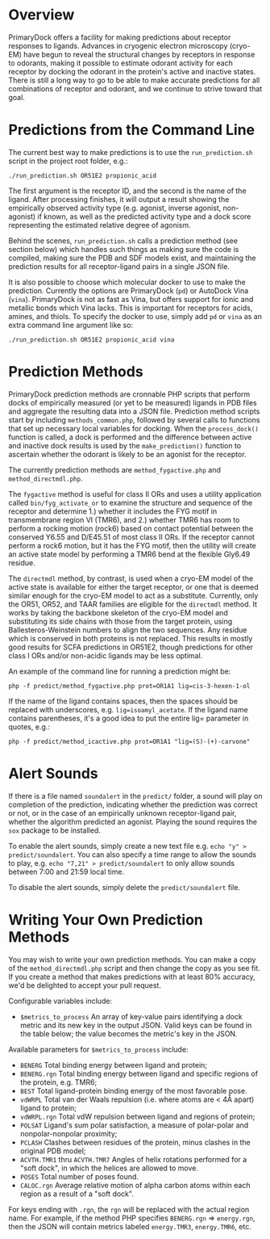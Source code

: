
# Overview

PrimaryDock offers a facility for making predictions about receptor responses to ligands. Advances in cryogenic electron
microscopy (cryo-EM) have begun to reveal the structural changes by receptors in response to odorants, making it possible
to estimate odorant activity for each receptor by docking the odorant in the protein's active and inactive states. There
is still a long way to go to be able to make accurate predictions for all combinations of receptor and odorant, and we
continue to strive toward that goal.


# Predictions from the Command Line

The current best way to make predictions is to use the `run_prediction.sh` script in the project root folder, e.g.:

```
./run_prediction.sh OR51E2 propionic_acid
```

The first argument is the receptor ID, and the second is the name of the ligand. After processing finishes, it will output
a result showing the empirically observed activity type (e.g. agonist, inverse agonist, non-agonist) if known, as well as
the predicted activity type and a dock score representing the estimated relative degree of agonism.

Behind the scenes, `run_prediction.sh` calls a prediction method (see section below) which handles such things as making
sure the code is compiled, making sure the PDB and SDF models exist, and maintaining the prediction results for all
receptor-ligand pairs in a single JSON file.

It is also possible to choose which molecular docker to use to make the prediction. Currently the options are PrimaryDock
(`pd`) or AutoDock Vina (`vina`). PrimaryDock is not as fast as Vina, but offers support for ionic and metallic bonds which
Vina lacks. This is important for receptors for acids, amines, and thiols. To specify the docker to use, simply add `pd`
or `vina` as an extra command line argument like so:

```
./run_prediction.sh OR51E2 propionic_acid vina
```


# Prediction Methods

PrimaryDock prediction methods are cronnable PHP scripts that perform docks of empirically measured (or yet to be measured)
ligands in PDB files and aggregate the resulting data into a JSON file. Prediction method scripts start by including
`methods_common.php`, followed by several calls to functions that set up necessary local variables for docking. When the
`process_dock()` function is called, a dock is performed and the difference between active and inactive dock results is
used by the `make_prediction()` function to ascertain whether the odorant is likely to be an agonist for the receptor.

The currently prediction methods are `method_fygactive.php` and `method_directmdl.php`.

The `fygactive` method is useful for class II ORs and uses a utility application called `bin/fyg_activate_or` to examine
the structure and sequence of the receptor and determine 1.) whether it includes the FYG motif in transmembrane region VI
(TMR6), and 2.) whether TMR6 has room to perform a rocking motion (rock6) based on contact potential between the conserved
Y6.55 and D/E45.51 of most class II ORs. If the receptor cannot perform a rock6 motion, but it has the FYG motif, then the
utility will create an active state model by performing a TMR6 bend at the flexible Gly6.49 residue.

The `directmdl` method, by contrast, is used when a cryo-EM model of the active state is available for either the target
receptor, or one that is deemed similar enough for the cryo-EM model to act as a substitute. Currently, only the OR51,
OR52, and TAAR families are eligible for the `directmdl` method. It works by taking the backbone skeleton of the cryo-EM
model and substituting its side chains with those from the target protein, using Ballesteros-Weinstein numbers to align
the two sequences. Any residue which is conserved in both proteins is not replaced. This results in mostly good results for
SCFA predictions in OR51E2, though predictions for other class I ORs and/or non-acidic ligands may be less optimal.

An example of the command line for running a prediction might be:

```
php -f predict/method_fygactive.php prot=OR1A1 lig=cis-3-hexen-1-ol
```

If the name of the ligand contains spaces, then the spaces should be replaced with underscores, e.g. `lig=isoamyl_acetate`.
If the ligand name contains parentheses, it's a good idea to put the entire lig= parameter in quotes, e.g.:

```
php -f predict/method_icactive.php prot=OR1A1 "lig=(S)-(+)-carvone"
```


# Alert Sounds

If there is a file named `soundalert` in the `predict/` folder, a sound will play on completion of the prediction,
indicating whether the prediction was correct or not, or in the case of an empirically unknown receptor-ligand pair,
whether the algorithm predicted an agonist. Playing the sound requires the `sox` package to be installed.

To enable the alert sounds, simply create a new text file e.g. `echo "y" > predict/soundalert`. You can also specify
a time range to allow the sounds to play, e.g. `echo "7,21" > predict/soundalert` to only allow sounds between 7:00 and
21:59 local time.

To disable the alert sounds, simply delete the `predict/soundalert` file.


# Writing Your Own Prediction Methods

You may wish to write your own prediction methods. You can make a copy of the `method_directmdl.php` script and then
change the copy as you see fit. If you create a method that makes predictions with at least 80% accuracy, we'd be
delighted to accept your pull request.

Configurable variables include:
- `$metrics_to_process`   An array of key-value pairs identifying a dock metric and its new key in the output JSON.
                          Valid keys can be found in the table below; the value becomes the metric's key in the JSON.

Available parameters for `$metrics_to_process` include:
- `BENERG`                Total binding energy between ligand and protein;
- `BENERG.rgn`            Total binding energy between ligand and specific regions of the protein, e.g. TMR6;
- `BEST`                  Total ligand-protein binding energy of the most favorable pose.
- `vdWRPL`                Total van der Waals repulsion (i.e. where atoms are < 4Å apart) ligand to protein;
- `vdWRPL.rgn`            Total vdW repulsion between ligand and regions of protein;
- `POLSAT`                Ligand's sum polar satisfaction, a measure of polar-polar and nonpolar-nonpolar proximity;
- `PCLASH`                Clashes between residues of the protein, minus clashes in the original PDB model;
- `ACVTH.TMR1` thru `ACVTH.TMR7`
                          Angles of helix rotations performed for a "soft dock", in which the helices are allowed to move.
- `POSES`                 Total number of poses found.
- `CALOC.rgn`             Average relative motion of alpha carbon atoms within each region as a result of a "soft dock".

For keys ending with `.rgn`, the `rgn` will be replaced with the actual region name. For example, if the method PHP
specifies `BENERG.rgn` => `energy.rgn`, then the JSON will contain metrics labeled `energy.TMR3`, `energy.TMR6`, etc.




